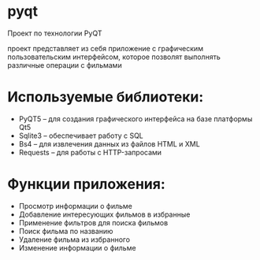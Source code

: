 # pyqt
Проект по технологии PyQT

проект представляет из себя приложение с 
графическим пользовательским интерфейсом, 
которое позволят выполнять различные операции с фильмами

# Используемые библиотеки:
- PyQT5 –  для создания графического интерфейса на базе платформы Qt5
- Sqlite3 – обеспечивает работу с SQL
- Bs4 – для извлечения данных из файлов HTML и XML
- Requests – для работы с HTTP-запросами



# Функции приложения:
- Просмотр информации о фильме
- Добавление интересующих фильмов в избранные
- Применение фильтров для поиска фильмов
- Поиск фильма по названию
- Удаление фильма из избранного
- Изменение информации о фильме
